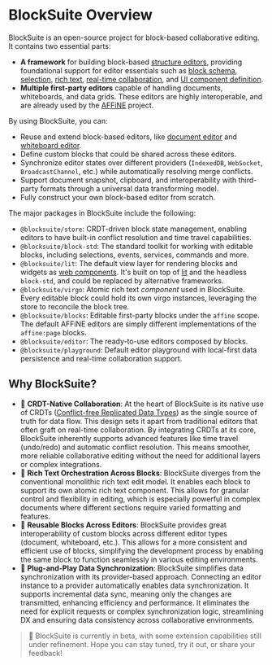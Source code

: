 # BlockSuite Overview

BlockSuite is an open-source project for block-based collaborative editing. It contains two essential parts:

- **A framework** for building block-based [structure editors](https://en.wikipedia.org/wiki/Structure_editor), providing foundational support for editor essentials such as [block schema](https://blocksuite.affine.pro/block-schema.html), [selection](https://blocksuite.affine.pro/selection-api.html), [rich text](https://github.com/toeverything/blocksuite/tree/master/packages/virgo), [real-time collaboration](https://blocksuite.affine.pro/unidirectional-data-flow.html), and [UI component definition](https://blocksuite.affine.pro/block-view.html).
- **Multiple first-party editors** capable of handling documents, whiteboards, and data grids. These editors are highly interoperable, and are already used by the [AFFiNE](https://github.com/toeverything/AFFiNE) project.

By using BlockSuite, you can:

- Reuse and extend block-based editors, like [document editor](https://blocksuite-toeverything.vercel.app/starter/?init) and [whiteboard editor](https://blocksuite-toeverything.vercel.app/).
- Define custom blocks that could be shared across these editors.
- Synchronize editor states over different providers (`IndexedDB`, `WebSocket`, `BroadcastChannel`, etc.) while automatically resolving merge conflicts.
- Support document snapshot, clipboard, and interoperability with third-party formats through a universal data transforming model.
- Fully construct your own block-based editor from scratch.

The major packages in BlockSuite include the following:

- `@blocksuite/store`: CRDT-driven block state management, enabling editors to have built-in conflict resolution and time travel capabilities.
- `@blocksuite/block-std`: The standard toolkit for working with editable blocks, including selections, events, services, commands and more.
- `@blocksuite/lit`: The default view layer for rendering blocks and widgets as [web components](https://developer.mozilla.org/en-US/docs/Web/API/Web_components). It's built on top of [lit](https://lit.dev/) and the headless `block-std`, and could be replaced by alternative frameworks.
- `@blocksuite/virgo`: Atomic rich text _component_ used in BlockSuite. Every editable block could hold its own virgo instances, leveraging the store to reconcile the block tree.
- `@blocksuite/blocks`: Editable first-party blocks under the `affine` scope. The default AFFiNE editors are simply different implementations of the `affine:page` blocks.
- `@blocksuite/editor`: The ready-to-use editors composed by blocks.
- `@blocksuite/playground`: Default editor playground with local-first data persistence and real-time collaboration support.

## Why BlockSuite?

- 🧬 **CRDT-Native Collaboration**: At the heart of BlockSuite is its native use of CRDTs ([Conflict-free Replicated Data Types](https://en.wikipedia.org/wiki/Conflict-free_replicated_data_type)) as the single source of truth for data flow. This design sets it apart from traditional editors that often graft on real-time collaboration. By integrating CRDTs at its core, BlockSuite inherently supports advanced features like time travel (undo/redo) and automatic conflict resolution. This means smoother, more reliable collaborative editing without the need for additional layers or complex integrations.
- 🧩 **Rich Text Orchestration Across Blocks**: BlockSuite diverges from the conventional monolithic rich text edit model. It enables each block to support its own atomic rich text component. This allows for granular control and flexibility in editing, which is especially powerful in complex documents where different sections require varied formatting and features.
- 🎨 **Reusable Blocks Across Editors**: BlockSuite provides great interoperability of custom blocks across different editor types (document, whiteboard, etc.). This allows for a more consistent and efficient use of blocks, simplifying the development process by enabling the same block to function seamlessly in various editing environments.
- 🔌 **Plug-and-Play Data Synchronization**: BlockSuite simplifies data synchronization with its provider-based approach. Connecting an editor instance to a provider automatically enables data synchronization. It supports incremental data sync, meaning only the changes are transmitted, enhancing efficiency and performance. It eliminates the need for explicit requests or complex synchronization logic, streamlining DX and ensuring data consistency across collaborative environments.

> 🚧 BlockSuite is currently in beta, with some extension capabilities still under refinement. Hope you can stay tuned, try it out, or share your feedback!

